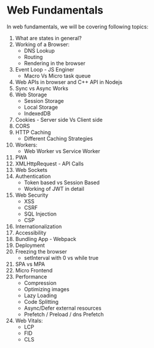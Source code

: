 # Web Fundamentals

In web fundamentals, we will be covering following topics:

1. What are states in general?
2. Working of a Browser:
   - DNS Lookup
   - Routing
   - Rendering in the browser
3. Event Loop - JS Enginer
   - Macro Vs Micro task queue
4. Web APIs in browser and C++ API in Nodejs
5. Sync vs Async Works
6. Web Storage
   - Session Storage
   - Local Storage
   - IndexedDB
7. Cookies - Server side Vs Client side
8. CORS
9. HTTP Caching
   - Different Caching Strategies
10. Workers:
    - Web Worker vs Service Worker
11. PWA
12. XMLHttpRequest - API Calls
13. Web Sockets
14. Authentication
    - Token based vs Session Based
    - Working of JWT in detail
15. Web Security
    - XSS
    - CSRF
    - SQL Injection
    - CSP
16. Internationalization
17. Accessibility
18. Bundling App - Webpack
19. Deployment
20. Freezing the browser
    - setInterval with 0 vs while true
21. SPA vs MPA
22. Micro Frontend
23. Performance
    - Compression
    - Optimizing images
    - Lazy Loading
    - Code Splitting
    - Async/Defer external resources
    - Prefetch / Preload / dns Prefetch
24. Web Vitals:
    - LCP
    - FID
    - CLS
